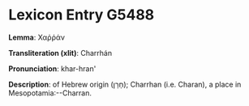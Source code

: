 # Lexicon Entry G5488

**Lemma**: Χαῤῥάν

**Transliteration (xlit)**: Charrhán

**Pronunciation**: khar-hran'

**Description**:
of Hebrew origin (חָרָן); Charrhan (i.e. Charan), a place in Mesopotamia:--Charran.
